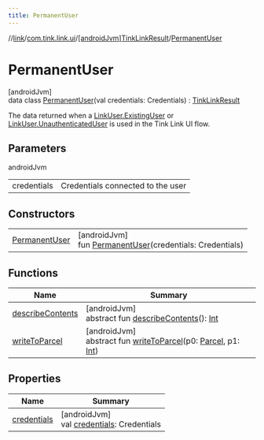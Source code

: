 ```yaml
---
title: PermanentUser
---
```

//[link](../../../../index.html)/[com.tink.link.ui](../../index.html)/[[androidJvm]TinkLinkResult](../index.html)/[PermanentUser](index.html)



# PermanentUser



[androidJvm]\
data class [PermanentUser](index.html)(val credentials: Credentials) : [TinkLinkResult](../index.html)

The data returned when a [LinkUser.ExistingUser](../../[android-jvm]-link-user/-existing-user/index.html) or [LinkUser.UnauthenticatedUser](../../[android-jvm]-link-user/-unauthenticated-user/index.html) is used in the Tink Link UI flow.



## Parameters


androidJvm

| | |
|---|---|
| credentials | Credentials connected to the user |



## Constructors


| | |
|---|---|
| [PermanentUser](-permanent-user.html) | [androidJvm]<br>fun [PermanentUser](-permanent-user.html)(credentials: Credentials) |


## Functions


| Name | Summary |
|---|---|
| [describeContents](../../../com.tink.link.authentication/[android-jvm]-authentication-task/-third-party-authentication/-launch-result/-error/-app-needs-upgrade/index.html#-1578325224%2FFunctions%2F-812656150) | [androidJvm]<br>abstract fun [describeContents](../../../com.tink.link.authentication/[android-jvm]-authentication-task/-third-party-authentication/-launch-result/-error/-app-needs-upgrade/index.html#-1578325224%2FFunctions%2F-812656150)(): [Int](https://kotlinlang.org/api/latest/jvm/stdlib/kotlin/-int/index.html) |
| [writeToParcel](../../../com.tink.link.authentication/[android-jvm]-authentication-task/-third-party-authentication/-launch-result/-error/-app-needs-upgrade/index.html#-1754457655%2FFunctions%2F-812656150) | [androidJvm]<br>abstract fun [writeToParcel](../../../com.tink.link.authentication/[android-jvm]-authentication-task/-third-party-authentication/-launch-result/-error/-app-needs-upgrade/index.html#-1754457655%2FFunctions%2F-812656150)(p0: [Parcel](https://developer.android.com/reference/kotlin/android/os/Parcel.html), p1: [Int](https://kotlinlang.org/api/latest/jvm/stdlib/kotlin/-int/index.html)) |


## Properties


| Name | Summary |
|---|---|
| [credentials](credentials.html) | [androidJvm]<br>val [credentials](credentials.html): Credentials |

